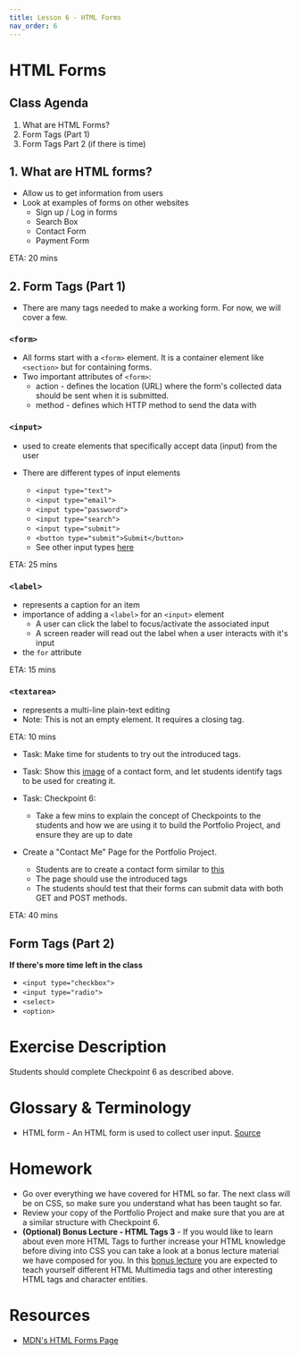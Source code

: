 ```yaml
---
title: Lesson 6 - HTML Forms
nav_order: 6
---
```


# HTML Forms

## Class Agenda

1. What are HTML Forms?
2. Form Tags (Part 1)
3. Form Tags Part 2 (if there is time)

## 1. What are HTML forms?

- Allow us to get information from users
- Look at examples of forms on other websites
  - Sign up / Log in forms
  - Search Box
  - Contact Form
  - Payment Form

ETA: 20 mins

## 2. Form Tags (Part 1)

- There are many tags needed to make a working form. For now, we will cover a few.

### `<form>`

- All forms start with a `<form>` element. It is a container element like `<section>` but for containing forms.
- Two important attributes of `<form>`:
  - action - defines the location (URL) where the form's collected data should be sent when it is submitted.
  - method - defines which HTTP method to send the data with

### `<input>`

- used to create elements that specifically accept data (input) from the user
- There are different types of input elements

  - `<input type="text">`
  - `<input type="email">`
  - `<input type="password">`
  - `<input type="search">`
  - `<input type="submit">`
  - `<button type="submit">Submit</button>`
  - See other input types [here](https://developer.mozilla.org/en-US/docs/Web/HTML/Element/input#input_types)

ETA: 25 mins

### `<label>`

- represents a caption for an item
- importance of adding a `<label>` for an `<input>` element
  - A user can click the label to focus/activate the associated input
  - A screen reader will read out the label when a user interacts with it's input
- the `for` attribute

ETA: 15 mins

### `<textarea>`

- represents a multi-line plain-text editing
- Note: This is not an empty element. It requires a closing tag.

ETA: 10 mins

- Task: Make time for students to try out the introduced tags.
- Task: Show this [image](./form-quiz.png) of a contact form, and let students identify tags to be used for creating it.
- Task: Checkpoint 6:

  - Take a few mins to explain the concept of Checkpoints to the students and how we are using it to build the Portfolio Project, and ensure they are up to date

- Create a "Contact Me" Page for the Portfolio Project.
  - Students are to create a contact form similar to [this](./form-sketch.png)
  - The page should use the introduced tags
  - The students should test that their forms can submit data with both GET and POST methods.

ETA: 40 mins

## Form Tags (Part 2)

**If there's more time left in the class**

- `<input type="checkbox">`
- `<input type="radio">`
- `<select>`
- `<option>`

# Exercise Description

Students should complete Checkpoint 6 as described above.

# Glossary & Terminology

- HTML form - An HTML form is used to collect user input. [Source](https://www.w3schools.com/html/html_forms.asp)

# Homework

- Go over everything we have covered for HTML so far. The next class will be on CSS, so make sure you understand what has been taught so far.
- Review your copy of the Portfolio Project and make sure that you are at a similar structure with Checkpoint 6.
- **(Optional) Bonus Lecture - HTML Tags 3** - If you would like to learn about even more HTML Tags to further increase your HTML knowledge before diving into CSS you can take a look at a bonus lecture material we have composed for you. In this [bonus lecture](https://github.com/ReDI-School/nrw-html-and-css/blob/master/teacher/intermediate_lesson5-7/index.md) you are expected to teach yourself different HTML Multimedia tags and other interesting HTML tags and character entities.

# Resources

- [MDN's HTML Forms Page](https://developer.mozilla.org/en-US/docs/Learn/Forms)
